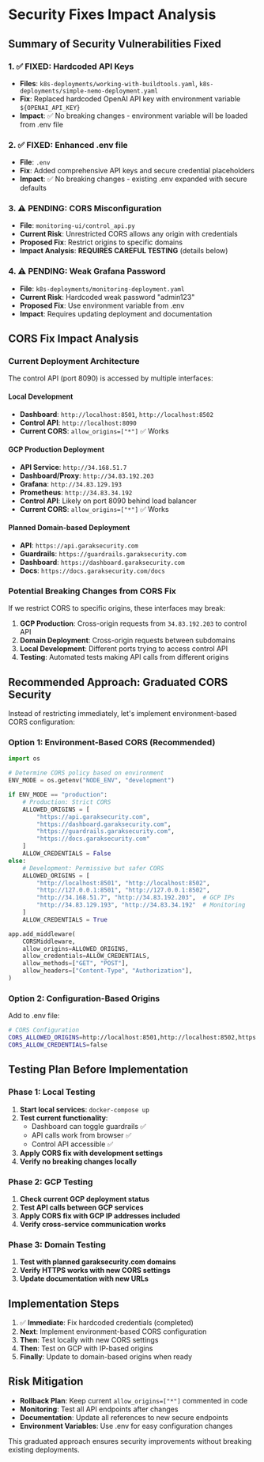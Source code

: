 # Security Fixes Impact Analysis

## Summary of Security Vulnerabilities Fixed

### 1. ✅ FIXED: Hardcoded API Keys
- **Files**: `k8s-deployments/working-with-buildtools.yaml`, `k8s-deployments/simple-nemo-deployment.yaml`
- **Fix**: Replaced hardcoded OpenAI API key with environment variable `${OPENAI_API_KEY}`
- **Impact**: ✅ No breaking changes - environment variable will be loaded from .env file

### 2. ✅ FIXED: Enhanced .env file
- **File**: `.env` 
- **Fix**: Added comprehensive API keys and secure credential placeholders
- **Impact**: ✅ No breaking changes - existing .env expanded with secure defaults

### 3. ⚠️ PENDING: CORS Misconfiguration 
- **File**: `monitoring-ui/control_api.py`
- **Current Risk**: Unrestricted CORS allows any origin with credentials
- **Proposed Fix**: Restrict origins to specific domains
- **Impact Analysis**: **REQUIRES CAREFUL TESTING** (details below)

### 4. ⚠️ PENDING: Weak Grafana Password
- **File**: `k8s-deployments/monitoring-deployment.yaml`
- **Current Risk**: Hardcoded weak password "admin123"
- **Proposed Fix**: Use environment variable from .env
- **Impact**: Requires updating deployment and documentation

## CORS Fix Impact Analysis

### Current Deployment Architecture

The control API (port 8090) is accessed by multiple interfaces:

#### Local Development
- **Dashboard**: `http://localhost:8501`, `http://localhost:8502`
- **Control API**: `http://localhost:8090`
- **Current CORS**: `allow_origins=["*"]` ✅ Works

#### GCP Production Deployment
- **API Service**: `http://34.168.51.7`
- **Dashboard/Proxy**: `http://34.83.192.203`
- **Grafana**: `http://34.83.129.193`
- **Prometheus**: `http://34.83.34.192`
- **Control API**: Likely on port 8090 behind load balancer
- **Current CORS**: `allow_origins=["*"]` ✅ Works

#### Planned Domain-based Deployment
- **API**: `https://api.garaksecurity.com`
- **Guardrails**: `https://guardrails.garaksecurity.com`
- **Dashboard**: `https://dashboard.garaksecurity.com`
- **Docs**: `https://docs.garaksecurity.com/docs`

### Potential Breaking Changes from CORS Fix

If we restrict CORS to specific origins, these interfaces may break:

1. **GCP Production**: Cross-origin requests from `34.83.192.203` to control API
2. **Domain Deployment**: Cross-origin requests between subdomains
3. **Local Development**: Different ports trying to access control API
4. **Testing**: Automated tests making API calls from different origins

## Recommended Approach: Graduated CORS Security

Instead of restricting immediately, let's implement environment-based CORS configuration:

### Option 1: Environment-Based CORS (Recommended)
```python
import os

# Determine CORS policy based on environment
ENV_MODE = os.getenv("NODE_ENV", "development")

if ENV_MODE == "production":
    # Production: Strict CORS
    ALLOWED_ORIGINS = [
        "https://api.garaksecurity.com",
        "https://dashboard.garaksecurity.com", 
        "https://guardrails.garaksecurity.com",
        "https://docs.garaksecurity.com"
    ]
    ALLOW_CREDENTIALS = False
else:
    # Development: Permissive but safer CORS
    ALLOWED_ORIGINS = [
        "http://localhost:8501", "http://localhost:8502",
        "http://127.0.0.1:8501", "http://127.0.0.1:8502",
        "http://34.168.51.7", "http://34.83.192.203",  # GCP IPs
        "http://34.83.129.193", "http://34.83.34.192"  # Monitoring
    ]
    ALLOW_CREDENTIALS = True

app.add_middleware(
    CORSMiddleware,
    allow_origins=ALLOWED_ORIGINS,
    allow_credentials=ALLOW_CREDENTIALS,
    allow_methods=["GET", "POST"],
    allow_headers=["Content-Type", "Authorization"],
)
```

### Option 2: Configuration-Based Origins
Add to .env file:
```bash
# CORS Configuration
CORS_ALLOWED_ORIGINS=http://localhost:8501,http://localhost:8502,https://dashboard.garaksecurity.com
CORS_ALLOW_CREDENTIALS=false
```

## Testing Plan Before Implementation

### Phase 1: Local Testing
1. **Start local services**: `docker-compose up`
2. **Test current functionality**: 
   - Dashboard can toggle guardrails ✅
   - API calls work from browser ✅
   - Control API accessible ✅
3. **Apply CORS fix with development settings**
4. **Verify no breaking changes locally**

### Phase 2: GCP Testing  
1. **Check current GCP deployment status**
2. **Test API calls between GCP services**
3. **Apply CORS fix with GCP IP addresses included**
4. **Verify cross-service communication works**

### Phase 3: Domain Testing
1. **Test with planned garaksecurity.com domains**
2. **Verify HTTPS works with new CORS settings**
3. **Update documentation with new URLs**

## Implementation Steps

1. ✅ **Immediate**: Fix hardcoded credentials (completed)
2. **Next**: Implement environment-based CORS configuration  
3. **Then**: Test locally with new CORS settings
4. **Then**: Test on GCP with IP-based origins
5. **Finally**: Update to domain-based origins when ready

## Risk Mitigation

- **Rollback Plan**: Keep current `allow_origins=["*"]` commented in code
- **Monitoring**: Test all API endpoints after changes
- **Documentation**: Update all references to new secure endpoints
- **Environment Variables**: Use .env for easy configuration changes

This graduated approach ensures security improvements without breaking existing deployments.